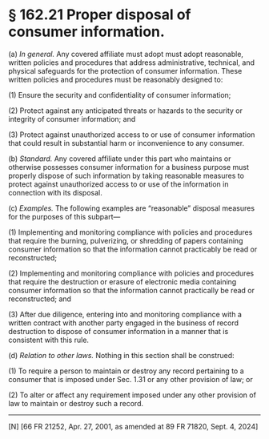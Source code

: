 # § 162.21   Proper disposal of consumer information.

(a) *In general.* Any covered affiliate must adopt must adopt reasonable, written policies and procedures that address administrative, technical, and physical safeguards for the protection of consumer information. These written policies and procedures must be reasonably designed to:


(1) Ensure the security and confidentiality of consumer information;


(2) Protect against any anticipated threats or hazards to the security or integrity of consumer information; and


(3) Protect against unauthorized access to or use of consumer information that could result in substantial harm or inconvenience to any consumer.


(b) *Standard.* Any covered affiliate under this part who maintains or otherwise possesses consumer information for a business purpose must properly dispose of such information by taking reasonable measures to protect against unauthorized access to or use of the information in connection with its disposal.


(c) *Examples.* The following examples are “reasonable” disposal measures for the purposes of this subpart—


(1) Implementing and monitoring compliance with policies and procedures that require the burning, pulverizing, or shredding of papers containing consumer information so that the information cannot practicably be read or reconstructed;


(2) Implementing and monitoring compliance with policies and procedures that require the destruction or erasure of electronic media containing consumer information so that the information cannot practically be read or reconstructed; and


(3) After due diligence, entering into and monitoring compliance with a written contract with another party engaged in the business of record destruction to dispose of consumer information in a manner that is consistent with this rule.


(d) *Relation to other laws.* Nothing in this section shall be construed:


(1) To require a person to maintain or destroy any record pertaining to a consumer that is imposed under Sec. 1.31 or any other provision of law; or


(2) To alter or affect any requirement imposed under any other provision of law to maintain or destroy such a record.



---

[N] [66 FR 21252, Apr. 27, 2001, as amended at 89 FR 71820, Sept. 4, 2024]









